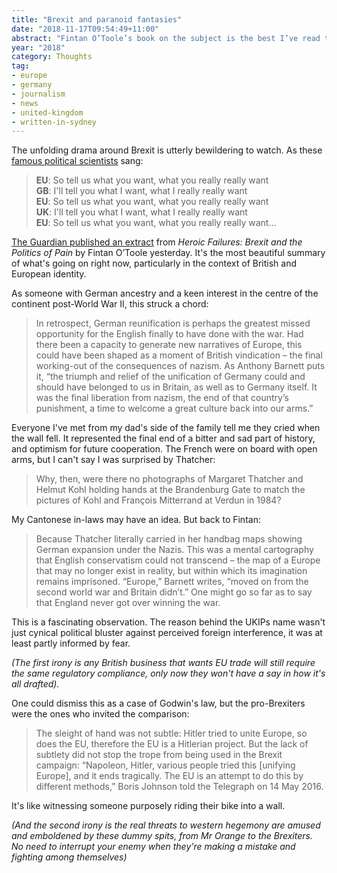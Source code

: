 ```yaml
---
title: "Brexit and paranoid fantasies"
date: "2018-11-17T09:54:49+11:00"
abstract: "Fintan O’Toole’s book on the subject is the best I’ve read thus far."
year: "2018"
category: Thoughts
tag:
- europe
- germany
- journalism
- news
- united-kingdom
- written-in-sydney
---
```

The unfolding drama around Brexit is utterly bewildering to watch. As these [famous political scientists] sang:

> **EU**: So tell us what you want, what you really really want  
> **GB**: I'll tell you what I want, what I really really want  
> **EU**: So tell us what you want, what you really really want  
> **UK**: I'll tell you what I want, what I really really want  
> **EU**: So tell us what you want, what you really really want...

[The Guardian published an extract] from *Heroic Failures: Brexit and the Politics of Pain* by Fintan O’Toole yesterday. It's the most beautiful summary of what's going on right now, particularly in the context of British and European identity.

As someone with German ancestry and a keen interest in the centre of the continent post-World War II, this struck a chord:

> In retrospect, German reunification is perhaps the greatest missed opportunity for the English finally to have done with the war. Had there been a capacity to generate new narratives of Europe, this could have been shaped as a moment of British vindication – the final working-out of the consequences of nazism. As Anthony Barnett puts it, “the triumph and relief of the unification of Germany could and should have belonged to us in Britain, as well as to Germany itself. It was the final liberation from nazism, the end of that country’s punishment, a time to welcome a great culture back into our arms.”

Everyone I've met from my dad's side of the family tell me they cried when the wall fell. It represented the final end of a bitter and sad part of history, and optimism for future cooperation. The French were on board with open arms, but I can't say I was surprised by Thatcher:

> Why, then, were there no photographs of Margaret Thatcher and Helmut Kohl holding hands at the Brandenburg Gate to match the pictures of Kohl and François Mitterrand at Verdun in 1984?

My Cantonese in-laws may have an idea. But back to Fintan:

> Because Thatcher literally carried in her handbag maps showing German expansion under the Nazis. This was a mental cartography that English conservatism could not transcend – the map of a Europe that may no longer exist in reality, but within which its imagination remains imprisoned. “Europe,” Barnett writes, “moved on from the second world war and Britain didn’t.” One might go so far as to say that England never got over winning the war.

This is a fascinating observation. The reason behind the UKIPs name wasn't just cynical political bluster against perceived foreign interference, it was at least partly informed by fear. 

*(The first irony is any British business that wants EU trade will still require the same regulatory compliance, only now they won't have a say in how it's all drafted).*

One could dismiss this as a case of Godwin's law, but the pro-Brexiters were the ones who invited the comparison:

> The sleight of hand was not subtle: Hitler tried to unite Europe, so does the EU, therefore the EU is a Hitlerian project. But the lack of subtlety did not stop the trope from being used in the Brexit campaign: “Napoleon, Hitler, various people tried this [unifying Europe], and it ends tragically. The EU is an attempt to do this by different methods,” Boris Johnson told the Telegraph on 14 May 2016.

It's like witnessing someone purposely riding their bike into a wall.

*(And the second irony is the real threats to western hegemony are amused and emboldened by these dummy spits, from Mr Orange to the Brexiters. No need to interrupt your enemy when they're making a mistake and fighting among themselves)* 

[famous political scientists]: https://en.wikipedia.org/wiki/Spice_Girls
[The Guardian published an extract]: https://www.theguardian.com/politics/2018/nov/16/brexit-paranoid-fantasy-fintan-otoole

